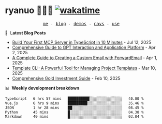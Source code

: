 # ryanuo 🧑🏻‍💻 [![wakatime](https://wakatime.com/badge/user/e3c8edd8-bf1a-4e5f-ab00-c91fc1cafbd1.svg)](https://wakatime.com/@e3c8edd8-bf1a-4e5f-ab00-c91fc1cafbd1)

<p align="center">
  <samp>
    <a href="https://ryanuo.cc">me</a> .
    <a href="https://ryanuo.cc/posts">blog</a> .
<!--     <a href="https://www.ryanuo.cc/projects">projects</a> . -->
    <a href="https://www.ryanuo.cc/demos">demos</a> .
    <a href="https://www.ryanuo.cc/navs">navs</a> .
    <a href="https://github.com/ryanuo/ryanuo/blob/master/use.md">use</a>
  </samp>
</p>

📕 &nbsp;**Latest Blog Posts**
<!-- BLOG-POST-LIST:START -->
- [Build Your First MCP Server in TypeScript in 10 Minutes](https://ryanuo.cc/posts/mcp) - Jul 12, 2025
- [Comprehensive Guide to GPT Interaction and Application Platform](https://ryanuo.cc/posts/gpt) - Apr 2, 2025
- [A Complete Guide to Creating a Custom Email with ForwardEmail](https://ryanuo.cc/posts/forwardemail) - Apr 1, 2025
- [Template CLI: A Powerful Tool for Managing Project Templates](https://ryanuo.cc/posts/tmpl-cli) - Mar 10, 2025
- [Comprehensive Gold Investment Guide](https://ryanuo.cc/posts/aug) - Feb 10, 2025<!-- BLOG-POST-LIST:END -->

📊 &nbsp;**Weekly development breakdown**
<!--START_SECTION:waka-->

```txt
TypeScript   6 hrs 57 mins   ██████████░░░░░░░░░░░░░░░   40.00 %
Vue.js       6 hrs 9 mins    █████████░░░░░░░░░░░░░░░░   35.46 %
JSON         1 hr 28 mins    ██░░░░░░░░░░░░░░░░░░░░░░░   08.45 %
Python       45 mins         █░░░░░░░░░░░░░░░░░░░░░░░░   04.38 %
Markdown     40 mins         █░░░░░░░░░░░░░░░░░░░░░░░░   03.84 %
```

<!--END_SECTION:waka-->

<!-- <p align="right"><img src="https://views.whatilearened.today/views/github/Rr210/Rr210.svg?cache=remove"/></p>
 -->
